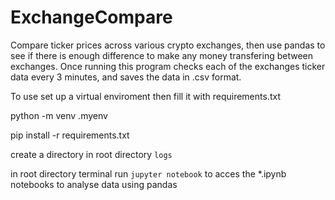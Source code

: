 # ExchangeCompare

Compare ticker prices across various crypto exchanges, then use pandas
to see if there is enough difference to make any money transfering between exchanges.
Once running this program checks each of the exchanges ticker data every 3 minutes, and
saves the data in .csv format.

To use set up a virtual enviroment then fill it with requirements.txt


python -m venv .myenv


pip install -r requirements.txt


create a directory in root directory  `logs`


in root directory terminal run `jupyter notebook` to acces the *.ipynb notebooks to analyse data using pandas


